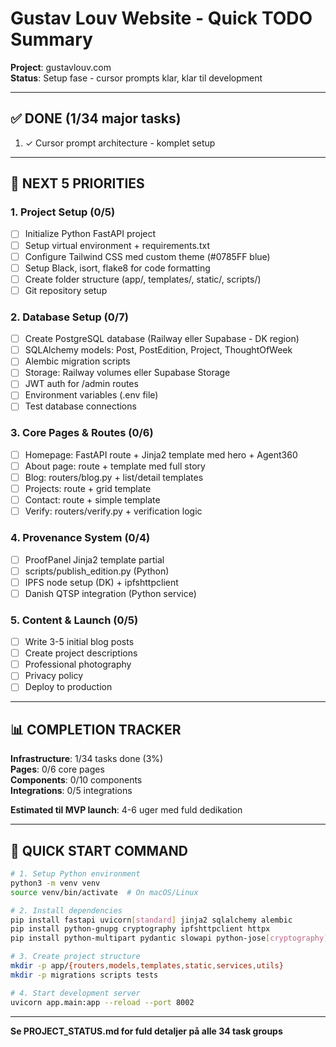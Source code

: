 # Gustav Louv Website - Quick TODO Summary

**Project**: gustavlouv.com  
**Status**: Setup fase - cursor prompts klar, klar til development

---

## ✅ DONE (1/34 major tasks)
1. ✓ Cursor prompt architecture - komplet setup

---

## 🎯 NEXT 5 PRIORITIES

### 1. Project Setup (0/5)
- [ ] Initialize Python FastAPI project
- [ ] Setup virtual environment + requirements.txt
- [ ] Configure Tailwind CSS med custom theme (#0785FF blue)
- [ ] Setup Black, isort, flake8 for code formatting
- [ ] Create folder structure (app/, templates/, static/, scripts/)
- [ ] Git repository setup

### 2. Database Setup (0/7)
- [ ] Create PostgreSQL database (Railway eller Supabase - DK region)
- [ ] SQLAlchemy models: Post, PostEdition, Project, ThoughtOfWeek
- [ ] Alembic migration scripts
- [ ] Storage: Railway volumes eller Supabase Storage
- [ ] JWT auth for /admin routes
- [ ] Environment variables (.env file)
- [ ] Test database connections

### 3. Core Pages & Routes (0/6)
- [ ] Homepage: FastAPI route + Jinja2 template med hero + Agent360
- [ ] About page: route + template med full story
- [ ] Blog: routers/blog.py + list/detail templates
- [ ] Projects: route + grid template
- [ ] Contact: route + simple template
- [ ] Verify: routers/verify.py + verification logic

### 4. Provenance System (0/4)
- [ ] ProofPanel Jinja2 template partial
- [ ] scripts/publish_edition.py (Python)
- [ ] IPFS node setup (DK) + ipfshttpclient
- [ ] Danish QTSP integration (Python service)

### 5. Content & Launch (0/5)
- [ ] Write 3-5 initial blog posts
- [ ] Create project descriptions
- [ ] Professional photography
- [ ] Privacy policy
- [ ] Deploy to production

---

## 📊 COMPLETION TRACKER

**Infrastructure**: 1/34 tasks done (3%)  
**Pages**: 0/6 core pages  
**Components**: 0/10 components  
**Integrations**: 0/5 integrations  

**Estimated til MVP launch**: 4-6 uger med fuld dedikation

---

## 🚀 QUICK START COMMAND

```bash
# 1. Setup Python environment
python3 -m venv venv
source venv/bin/activate  # On macOS/Linux

# 2. Install dependencies
pip install fastapi uvicorn[standard] jinja2 sqlalchemy alembic
pip install python-gnupg cryptography ipfshttpclient httpx
pip install python-multipart pydantic slowapi python-jose[cryptography]

# 3. Create project structure
mkdir -p app/{routers,models,templates,static,services,utils}
mkdir -p migrations scripts tests

# 4. Start development server
uvicorn app.main:app --reload --port 8002
```

---

**Se PROJECT_STATUS.md for fuld detaljer på alle 34 task groups**

